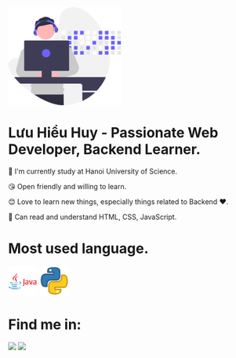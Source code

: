 <a href="https://github.com/LHHuy1005"><img align="center" width="auto" height="200" src="image/huy.svg"></a>

# Lưu Hiểu Huy - Passionate Web Developer, Backend Learner.
📖 I'm currently study at Hanoi University of Science.

😘 Open friendly and willing to learn.

😊 Love to learn new things, especially things related to Backend ❤.

🙂 Can read and understand HTML, CSS, JavaScript.

# Most used language.
<code><img height="60" alt="java" src="image/java.png"></code>
<code><img height="60" alt="python" src="image/python.png"></code>


# Find me in:
<a href="https://www.facebook.com/tom.beo.50/"><img src="image/facebook.png" width="100"></a>
<a href="https://www.instagram.com/lhhuy1005/"><img src="image/instagram.png" width="100"></a>


